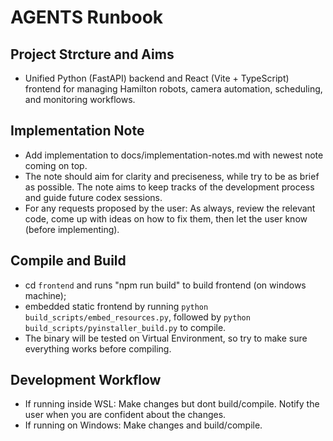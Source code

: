 # AGENTS Runbook

## Project Strcture and Aims
- Unified Python (FastAPI) backend and React (Vite + TypeScript) frontend for managing Hamilton robots, camera automation, scheduling, and monitoring workflows.

## Implementation Note
- Add implementation to docs/implementation-notes.md with newest note coming on top. 
- The note should aim for clarity and preciseness, while try to be as brief as possible. The note aims to keep tracks of the development process and guide future codex sessions. 
- For any requests proposed by the user: As always, review the relevant code, come up with ideas on how to fix them, then let the user know (before implementing). 

## Compile and Build
- cd `frontend` and runs "npm run build" to build frontend (on windows machine);
- embedded static frontend by running `python build_scripts/embed_resources.py`, followed by `python build_scripts/pyinstaller_build.py` to compile.
- The binary will be tested on Virtual Environment, so try to make sure everything works before compiling. 

## Development Workflow
- If running inside WSL: Make changes but dont build/compile. Notify the user when you are confident about the changes.
- If running on Windows: Make changes and build/compile. 